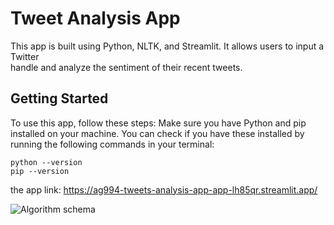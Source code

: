 # Tweet Analysis App
  <p> This app is built using Python, NLTK, and Streamlit. It allows users to input a Twitter 
  <br> handle and analyze the sentiment of their recent tweets. </p>
  
  
  ## Getting Started
   To use this app, follow these steps:
   Make sure you have Python and pip installed on your machine. You can check if you have these installed by 
   running the following commands in your terminal:
   
   ```
   python --version
   pip --version
   ```




































the app link: https://ag994-tweets-analysis-app-app-lh85qr.streamlit.app/

![Algorithm schema](./images/schema.jpg)
